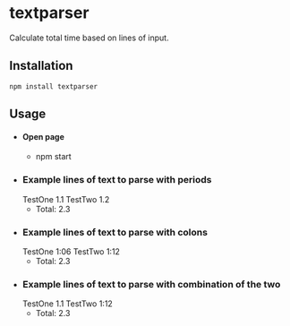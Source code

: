 # textparser

Calculate total time based on lines of input.

## Installation

`npm install textparser`

## Usage

- #### Open page
  - npm start
- ### Example lines of text to parse with periods
  TestOne 1.1
  TestTwo 1.2
  - Total: 2.3
- ### Example lines of text to parse with colons
  TestOne 1:06
  TestTwo 1:12
  - Total: 2.3
- ### Example lines of text to parse with combination of the two
  TestOne 1.1
  TestTwo 1:12
  - Total: 2.3
